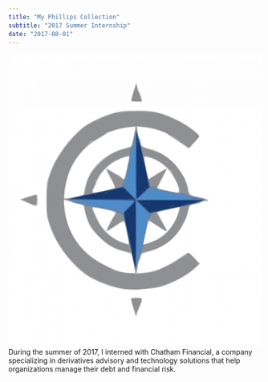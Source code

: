 ```yaml
---
title: "My Phillips Collection"
subtitle: "2017 Summer Internship"
date: "2017-08-01"
---
```

![Icon](./icon.png)
During the summer of 2017, I interned with Chatham Financial, a company specializing in derivatives advisory and technology solutions that help organizations manage their debt and financial risk. 